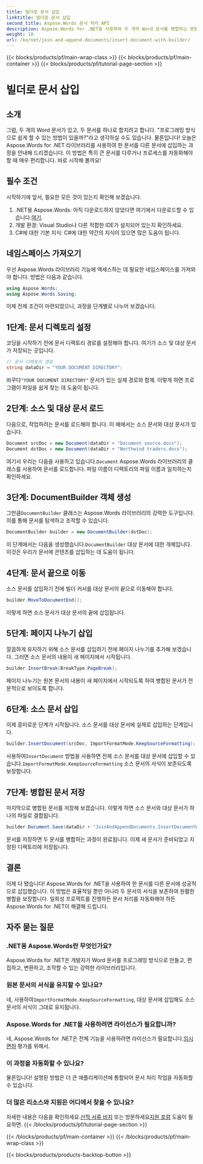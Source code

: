 ```yaml
---
title: 빌더로 문서 삽입
linktitle: 빌더로 문서 삽입
second_title: Aspose.Words 문서 처리 API
description: Aspose.Words for .NET을 사용하여 두 개의 Word 문서를 병합하는 방법을 알아보세요. DocumentBuilder로 문서를 삽입하고 서식을 유지하는 단계별 가이드입니다.
weight: 10
url: /ko/net/join-and-append-documents/insert-document-with-builder/
---
```


{{< blocks/products/pf/main-wrap-class >}}
{{< blocks/products/pf/main-container >}}
{{< blocks/products/pf/tutorial-page-section >}}

# 빌더로 문서 삽입

## 소개

그럼, 두 개의 Word 문서가 있고, 두 문서를 하나로 합치려고 합니다. "프로그래밍 방식으로 쉽게 할 수 있는 방법이 있을까?"라고 생각하실 수도 있습니다. 물론입니다! 오늘은 Aspose.Words for .NET 라이브러리를 사용하여 한 문서를 다른 문서에 삽입하는 과정을 안내해 드리겠습니다. 이 방법은 특히 큰 문서를 다루거나 프로세스를 자동화해야 할 때 매우 편리합니다. 바로 시작해 볼까요!

## 필수 조건

시작하기에 앞서, 필요한 모든 것이 있는지 확인해 보겠습니다.

1.  .NET용 Aspose.Words: 아직 다운로드하지 않았다면 여기에서 다운로드할 수 있습니다.[여기](https://releases.aspose.com/words/net/).
2. 개발 환경: Visual Studio나 다른 적합한 IDE가 설치되어 있는지 확인하세요.
3. C#에 대한 기본 지식: C#에 대한 약간의 지식이 있으면 많은 도움이 됩니다.

## 네임스페이스 가져오기

우선 Aspose.Words 라이브러리 기능에 액세스하는 데 필요한 네임스페이스를 가져와야 합니다. 방법은 다음과 같습니다.

```csharp
using Aspose.Words;
using Aspose.Words.Saving;
```

이제 전제 조건이 마련되었으니, 과정을 단계별로 나누어 보겠습니다.

## 1단계: 문서 디렉토리 설정

코딩을 시작하기 전에 문서 디렉토리 경로를 설정해야 합니다. 여기가 소스 및 대상 문서가 저장되는 곳입니다.

```csharp
// 문서 디렉토리 경로
string dataDir = "YOUR DOCUMENT DIRECTORY";
```

 바꾸다`"YOUR DOCUMENT DIRECTORY"` 문서가 있는 실제 경로와 함께. 이렇게 하면 프로그램이 파일을 쉽게 찾는 데 도움이 됩니다.

## 2단계: 소스 및 대상 문서 로드

다음으로, 작업하려는 문서를 로드해야 합니다. 이 예에서는 소스 문서와 대상 문서가 있습니다.

```csharp
Document srcDoc = new Document(dataDir + "Document source.docx");
Document dstDoc = new Document(dataDir + "Northwind traders.docx");
```

 여기서 우리는 다음을 사용하고 있습니다.`Document` Aspose.Words 라이브러리의 클래스를 사용하여 문서를 로드합니다. 파일 이름이 디렉토리의 파일 이름과 일치하는지 확인하세요.

## 3단계: DocumentBuilder 객체 생성

 그만큼`DocumentBuilder` 클래스는 Aspose.Words 라이브러리의 강력한 도구입니다. 이를 통해 문서를 탐색하고 조작할 수 있습니다.

```csharp
DocumentBuilder builder = new DocumentBuilder(dstDoc);
```

 이 단계에서는 다음을 생성했습니다.`DocumentBuilder` 대상 문서에 대한 개체입니다. 이것은 우리가 문서에 콘텐츠를 삽입하는 데 도움이 됩니다.

## 4단계: 문서 끝으로 이동

소스 문서를 삽입하기 전에 빌더 커서를 대상 문서의 끝으로 이동해야 합니다.

```csharp
builder.MoveToDocumentEnd();
```

이렇게 하면 소스 문서가 대상 문서의 끝에 삽입됩니다.

## 5단계: 페이지 나누기 삽입

깔끔하게 유지하기 위해 소스 문서를 삽입하기 전에 페이지 나누기를 추가해 보겠습니다. 그러면 소스 문서의 내용이 새 페이지에서 시작됩니다.

```csharp
builder.InsertBreak(BreakType.PageBreak);
```

페이지 나누기는 원본 문서의 내용이 새 페이지에서 시작되도록 하여 병합된 문서가 전문적으로 보이도록 합니다.

## 6단계: 소스 문서 삽입

이제 흥미로운 단계가 시작됩니다. 소스 문서를 대상 문서에 실제로 삽입하는 단계입니다.

```csharp
builder.InsertDocument(srcDoc, ImportFormatMode.KeepSourceFormatting);
```

 사용하여`InsertDocument` 방법을 사용하면 전체 소스 문서를 대상 문서에 삽입할 수 있습니다.`ImportFormatMode.KeepSourceFormatting` 소스 문서의 서식이 보존되도록 보장합니다.

## 7단계: 병합된 문서 저장

마지막으로 병합된 문서를 저장해 보겠습니다. 이렇게 하면 소스 문서와 대상 문서가 하나의 파일로 결합됩니다.

```csharp
builder.Document.Save(dataDir + "JoinAndAppendDocuments.InsertDocumentWithBuilder.docx");
```

문서를 저장하면 두 문서를 병합하는 과정이 완료됩니다. 이제 새 문서가 준비되었고 지정된 디렉토리에 저장됩니다.

## 결론

이제 다 됐습니다! Aspose.Words for .NET을 사용하여 한 문서를 다른 문서에 성공적으로 삽입했습니다. 이 방법은 효율적일 뿐만 아니라 두 문서의 서식을 보존하여 원활한 병합을 보장합니다. 일회성 프로젝트를 진행하든 문서 처리를 자동화해야 하든 Aspose.Words for .NET이 해결해 드립니다.

## 자주 묻는 질문

### .NET용 Aspose.Words란 무엇인가요?  
Aspose.Words for .NET은 개발자가 Word 문서를 프로그래밍 방식으로 만들고, 편집하고, 변환하고, 조작할 수 있는 강력한 라이브러리입니다.

### 원본 문서의 서식을 유지할 수 있나요?  
 네, 사용하여`ImportFormatMode.KeepSourceFormatting`, 대상 문서에 삽입해도 소스 문서의 서식이 그대로 유지됩니다.

### Aspose.Words for .NET을 사용하려면 라이선스가 필요합니까?  
 네, Aspose.Words for .NET은 전체 기능을 사용하려면 라이선스가 필요합니다.[임시 면허](https://purchase.aspose.com/temporary-license/) 평가를 위해서.

### 이 과정을 자동화할 수 있나요?  
물론입니다! 설명된 방법은 더 큰 애플리케이션에 통합되어 문서 처리 작업을 자동화할 수 있습니다.

### 더 많은 리소스와 지원은 어디에서 찾을 수 있나요?  
 자세한 내용은 다음을 확인하세요.[선적 서류 비치](https://reference.aspose.com/words/net/) 또는 방문하세요[지원 포럼](https://forum.aspose.com/c/words/8) 도움이 필요하면.
{{< /blocks/products/pf/tutorial-page-section >}}

{{< /blocks/products/pf/main-container >}}
{{< /blocks/products/pf/main-wrap-class >}}

{{< blocks/products/products-backtop-button >}}

